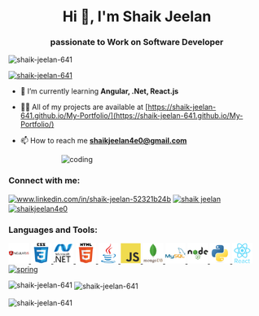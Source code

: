 <h1 align="center">Hi 👋, I'm Shaik Jeelan</h1>
<h3 align="center">passionate to Work on Software Developer</h3>

<p align="left"> <img src="https://komarev.com/ghpvc/?username=shaik-jeelan-641&label=Profile%20views&color=0e75b6&style=flat" alt="shaik-jeelan-641" /> </p>

<p align="left"> <a href="https://github.com/ryo-ma/github-profile-trophy"><img src="https://github-profile-trophy.vercel.app/?username=shaik-jeelan-641" alt="shaik-jeelan-641" /></a> </p>

- 🌱 I’m currently learning **Angular, .Net, React.js**

- 👨‍💻 All of my projects are available at [https://shaik-jeelan-641.github.io/My-Portfolio/](https://shaik-jeelan-641.github.io/My-Portfolio/)

- 📫 How to reach me **shaikjeelan4e0@gmail.com**
<img  align="right" alt="coding" width="400" src="https://camo.githubusercontent.com/0eda36005abd9bf7e72584afc2f6ef1e808a357cb65a07fc2fe5036ba5268df7/68747470733a2f2f692e70696e696d672e636f6d2f6f726967696e616c732f65382f66342f35332f65386634353334363961336563393765636433353464663436356437333931332e676966">

<br>

<h3 align="left">Connect with me:</h3>
<p align="left">
<a href="https://linkedin.com/in/www.linkedin.com/in/shaik-jeelan-52321b24b" target="blank"><img align="center" src="https://raw.githubusercontent.com/rahuldkjain/github-profile-readme-generator/master/src/images/icons/Social/linked-in-alt.svg" alt="www.linkedin.com/in/shaik-jeelan-52321b24b" height="30" width="40" /></a>
<a href="https://fb.com/shaik jeelan" target="blank"><img align="center" src="https://raw.githubusercontent.com/rahuldkjain/github-profile-readme-generator/master/src/images/icons/Social/facebook.svg" alt="shaik jeelan" height="30" width="40" /></a>
<a href="https://www.hackerrank.com/shaikjeelan4e0" target="blank"><img align="center" src="https://raw.githubusercontent.com/rahuldkjain/github-profile-readme-generator/master/src/images/icons/Social/hackerrank.svg" alt="shaikjeelan4e0" height="30" width="40" /></a>
</p>

<h3 align="left">Languages and Tools:</h3>
<p align="left" text-decoration="none"> <a href="https://angular.io" target="_blank" rel="noreferrer"> <img src="https://raw.githubusercontent.com/devicons/devicon/master/icons/angularjs/angularjs-original-wordmark.svg" alt="angularjs" width="40" height="40"/> </a> <a href="https://www.w3schools.com/css/" target="_blank" rel="noreferrer"> <img src="https://raw.githubusercontent.com/devicons/devicon/master/icons/css3/css3-original-wordmark.svg" alt="css3" width="40" height="40"/> </a> <a href="https://dotnet.microsoft.com/" target="_blank" rel="noreferrer"> <img src="https://raw.githubusercontent.com/devicons/devicon/master/icons/dot-net/dot-net-original-wordmark.svg" alt="dotnet" width="40" height="40"/> </a> <a href="https://www.w3.org/html/" target="_blank" rel="noreferrer"> <img src="https://raw.githubusercontent.com/devicons/devicon/master/icons/html5/html5-original-wordmark.svg" alt="html5" width="40" height="40"/> </a> <a href="https://www.java.com" target="_blank" rel="noreferrer"> <img src="https://raw.githubusercontent.com/devicons/devicon/master/icons/java/java-original.svg" alt="java" width="40" height="40"/> </a> <a href="https://developer.mozilla.org/en-US/docs/Web/JavaScript" target="_blank" rel="noreferrer"> <img src="https://raw.githubusercontent.com/devicons/devicon/master/icons/javascript/javascript-original.svg" alt="javascript" width="40" height="40"/> </a> <a href="https://www.mongodb.com/" target="_blank" rel="noreferrer"> <img src="https://raw.githubusercontent.com/devicons/devicon/master/icons/mongodb/mongodb-original-wordmark.svg" alt="mongodb" width="40" height="40"/> </a> <a href="https://www.mysql.com/" target="_blank" rel="noreferrer"> <img src="https://raw.githubusercontent.com/devicons/devicon/master/icons/mysql/mysql-original-wordmark.svg" alt="mysql" width="40" height="40"/> </a> <a href="https://nodejs.org" target="_blank" rel="noreferrer"> <img src="https://raw.githubusercontent.com/devicons/devicon/master/icons/nodejs/nodejs-original-wordmark.svg" alt="nodejs" width="40" height="40"/> </a> <a href="https://www.python.org" target="_blank" rel="noreferrer"> <img src="https://raw.githubusercontent.com/devicons/devicon/master/icons/python/python-original.svg" alt="python" width="40" height="40"/> </a> <a href="https://reactjs.org/" target="_blank" rel="noreferrer"> <img src="https://raw.githubusercontent.com/devicons/devicon/master/icons/react/react-original-wordmark.svg" alt="react" width="40" height="40"/> </a> <a href="https://spring.io/" target="_blank" rel="noreferrer"> <img src="https://www.vectorlogo.zone/logos/springio/springio-icon.svg" alt="spring" width="40" height="40"/> </a> </p>

<p><img align="left" src="https://github-readme-stats.vercel.app/api/top-langs?username=shaik-jeelan-641&show_icons=true&locale=en&layout=compact" alt="shaik-jeelan-641" /></p>


<p>&nbsp;<img align="center" src="https://github-readme-stats.vercel.app/api?username=shaik-jeelan-641&show_icons=true&locale=en" alt="shaik-jeelan-641" /></p>

<p><img align="center" src="https://github-readme-streak-stats.herokuapp.com/?user=shaik-jeelan-641&" alt="shaik-jeelan-641" /></p>

